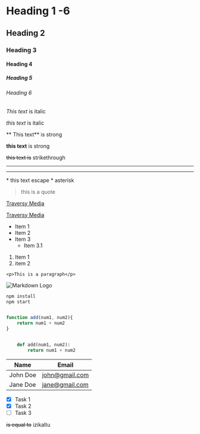 <!-- Headings -->
# Heading 1 -6
## Heading 2
### Heading 3
#### Heading 4
##### Heading 5
###### Heading 6

<!-- Italics -->
*This text* is italic

_this text_ is italic

<!-- strong -->

** This text** is strong

__this text__ is strong

<!-- strikethrough -->

~~this text is~~ strikethrough

<!-- the horizontal rule -->

---
___

<!-- escape character -->

\* this text escape \* asterisk

<!-- Blockquote -->

>this is a quote

<!-- link -->

[Traversy Media](http://www.traversymedia.com)

<!-- link with hovering title -->
[Traversy Media](http://www.traversymedia.com "Traversy Media")

<!-- unordered list -->
* Item 1
* Item 2
* Item 3
    * Item 3.1

<!-- unordered list -->

1. Item 1
1. item 2

<!-- Inline code block -->
`<p>This is a paragraph</p>`

<!-- Images -->
![Markdown Logo](https://markdown-here.com/img/icon256.png)

<!-- github markdown -->

<!-- code block -->

```bash
npm install
npm start

```

```javascript

function add(num1, num2){
    return num1 + num2
}

```

```python

    def add(num1, num2):
        return num1 + num2
```
<!-- tables -->

| Name     | Email          |
| -------- | -------------- |
| John Doe | john@gmail.com |
| Jane Doe | jane@gmail.com |

<!-- Task List -->
* [x] Task 1
* [x] Task 2
* [ ] Task 3

~~is equal to~~ izikaltu